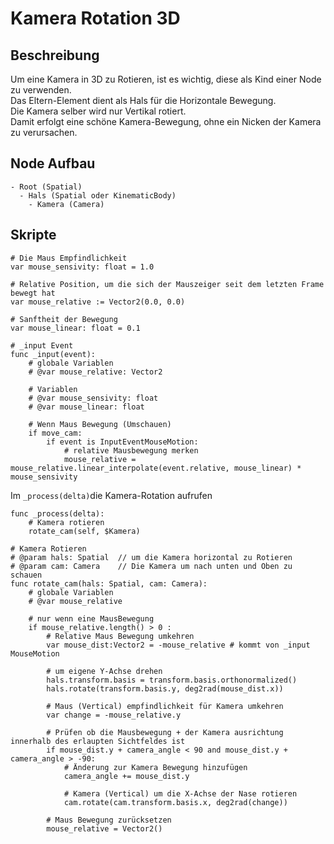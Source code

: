 # Kamera Rotation 3D

## Beschreibung
Um eine Kamera in 3D zu Rotieren, ist es wichtig, diese als Kind einer Node zu verwenden.  
Das Eltern-Element dient als Hals für die Horizontale Bewegung.  
Die Kamera selber wird nur Vertikal rotiert.  
Damit erfolgt eine schöne Kamera-Bewegung, ohne ein Nicken der Kamera zu verursachen.

## Node Aufbau
``` title="Node-Tree"
- Root (Spatial)
  - Hals (Spatial oder KinematicBody)
    - Kamera (Camera)
```


## Skripte
``` gdscript title="Variablen"
# Die Maus Empfindlichkeit
var mouse_sensivity: float = 1.0

# Relative Position, um die sich der Mauszeiger seit dem letzten Frame bewegt hat
var mouse_relative := Vector2(0.0, 0.0)     

# Sanftheit der Bewegung
var mouse_linear: float = 0.1
```


``` gdscript title="Maus Event abfragen"
# _input Event
func _input(event):
	# globale Variablen
    # @var mouse_relative: Vector2

    # Variablen
    # @var mouse_sensivity: float
    # @var mouse_linear: float

	# Wenn Maus Bewegung (Umschauen)
	if move_cam:
		if event is InputEventMouseMotion:
			# relative Mausbewegung merken
			mouse_relative = mouse_relative.linear_interpolate(event.relative, mouse_linear) * mouse_sensivity
```

Im `_process(delta)`die Kamera-Rotation aufrufen
``` gdscript title="Process"
func _process(delta):
    # Kamera rotieren
    rotate_cam(self, $Kamera)
```

``` gdscript title="Kamera Rotation"
# Kamera Rotieren
# @param hals: Spatial  // um die Kamera horizontal zu Rotieren
# @param cam: Camera    // Die Kamera um nach unten und Oben zu schauen
func rotate_cam(hals: Spatial, cam: Camera):
	# globale Variablen
    # @var mouse_relative
    
    # nur wenn eine MausBewegung
	if mouse_relative.length() > 0 :
		# Relative Maus Bewegung umkehren
		var mouse_dist:Vector2 = -mouse_relative # kommt von _input MouseMotion
		
		# um eigene Y-Achse drehen
		hals.transform.basis = transform.basis.orthonormalized()
		hals.rotate(transform.basis.y, deg2rad(mouse_dist.x))
			
		# Maus (Vertical) empfindlichkeit für Kamera umkehren
		var change = -mouse_relative.y
		
		# Prüfen ob die Mausbewegung + der Kamera ausrichtung innerhalb des erlaupten Sichtfeldes ist
		if mouse_dist.y + camera_angle < 90 and mouse_dist.y + camera_angle > -90:
			# Änderung zur Kamera Bewegung hinzufügen
			camera_angle += mouse_dist.y
			
			# Kamera (Vertical) um die X-Achse der Nase rotieren
			cam.rotate(cam.transform.basis.x, deg2rad(change))

		# Maus Bewegung zurücksetzen
		mouse_relative = Vector2()
```
